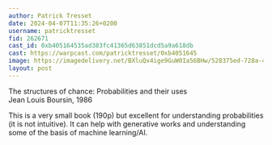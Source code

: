 ```yaml
---
author: Patrick Tresset
date: 2024-04-07T11:35:26+0200
username: patricktresset
fid: 262671
cast_id: 0xb405164535ad383fc41365d63851dcd5a9a618db
cast: https://warpcast.com/patricktresset/0xb4051645
image: https://imagedelivery.net/BXluQx4ige9GuW0Ia56BHw/528375ed-728a-4707-7377-b34b5f747f00/original
layout: post
---
```

The structures of chance: Probabilities and their uses  
Jean Louis Boursin, 1986  
  
This is a very small book (190p) but excellent for understanding probabilities (it is not intuitive). It can help with generative works and understanding some of the basis of machine learning/AI.  

<img src='https://imagedelivery.net/BXluQx4ige9GuW0Ia56BHw/528375ed-728a-4707-7377-b34b5f747f00/original' alt='' referrerpolicy='no-referrer'/>